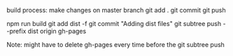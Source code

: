 build process:
make changes on master branch
git add .
git commit 
git push

npm run build
git add dist -f
git commit "Adding dist files"
git subtree push --prefix dist origin gh-pages

Note:
might have to delete gh-pages every time before the git subtree push
